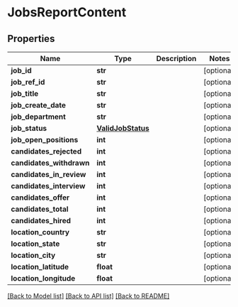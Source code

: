 # JobsReportContent

## Properties
Name | Type | Description | Notes
------------ | ------------- | ------------- | -------------
**job_id** | **str** |  | [optional] 
**job_ref_id** | **str** |  | [optional] 
**job_title** | **str** |  | [optional] 
**job_create_date** | **str** |  | [optional] 
**job_department** | **str** |  | [optional] 
**job_status** | [**ValidJobStatus**](ValidJobStatus.md) |  | [optional] 
**job_open_positions** | **int** |  | [optional] 
**candidates_rejected** | **int** |  | [optional] 
**candidates_withdrawn** | **int** |  | [optional] 
**candidates_in_review** | **int** |  | [optional] 
**candidates_interview** | **int** |  | [optional] 
**candidates_offer** | **int** |  | [optional] 
**candidates_total** | **int** |  | [optional] 
**candidates_hired** | **int** |  | [optional] 
**location_country** | **str** |  | [optional] 
**location_state** | **str** |  | [optional] 
**location_city** | **str** |  | [optional] 
**location_latitude** | **float** |  | [optional] 
**location_longitude** | **float** |  | [optional] 

[[Back to Model list]](../README.md#documentation-for-models) [[Back to API list]](../README.md#documentation-for-api-endpoints) [[Back to README]](../README.md)


